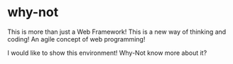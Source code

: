 why-not
=======

This is more than just a Web Framework! This is a new way of thinking and coding! 
An agile concept of web programming!

I would like to show this environment!
Why-Not know more about it?
